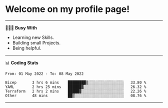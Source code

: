 # Welcome on my profile page!
<!-- print(("dralla"[::-1]+"s").capitalize()) -->

---
👨🏻‍💻 **Busy With**
* Learning new Skills.
* Building small Projects.
* Being helpful.

---
📊 **Coding Stats**
<!--START_SECTION:waka-->

```text
From: 01 May 2022 - To: 08 May 2022

Bicep       3 hrs 6 mins    ████████▒░░░░░░░░░░░░░░░░   33.80 %
YAML        2 hrs 25 mins   ██████▓░░░░░░░░░░░░░░░░░░   26.32 %
Terraform   2 hrs 2 mins    █████▓░░░░░░░░░░░░░░░░░░░   22.26 %
Other       48 mins         ██▒░░░░░░░░░░░░░░░░░░░░░░   08.76 %
```

<!--END_SECTION:waka-->
---
